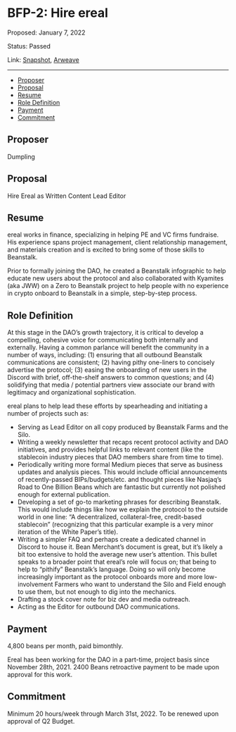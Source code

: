 # BFP-2: Hire ereal

Proposed: January 7, 2022

Status: Passed

Link: [Snapshot](https://snapshot.org/#/beanstalkfarms.eth/proposal/0x45da6522b0c217da2c57d46245bb131e9b700f26b025fa0e65ecb67df542cf46), [Arweave](https://arweave.net/l73rZIjgABcEnH18EenQ6LzYSlyV5Z0MrEZfyp_DQik)

---

- [Proposer](#proposer)
- [Proposal](#proposal)
- [Resume](#resume)
- [Role Definition](#role-definition)
- [Payment](#payment)
- [Commitment](#commitment)

## Proposer

Dumpling

## Proposal

Hire Ereal as Written Content Lead Editor 

## Resume

ereal works in finance, specializing in helping PE and VC firms fundraise. His experience spans project management, client relationship management, and materials creation and is excited to bring some of those skills to Beanstalk.

Prior to formally joining the DAO, he created a Beanstalk infographic to help educate new users about the protocol and also collaborated with Kyamites (aka JWW) on a Zero to Beanstalk project to help people with no experience in crypto onboard to Beanstalk in a simple, step-by-step process.

## Role Definition

At this stage in the DAO’s growth trajectory, it is critical to develop a compelling, cohesive voice for communicating both internally and externally. Having a common parlance will benefit the community in a number of ways, including: (1) ensuring that all outbound Beanstalk communications are consistent; (2) having pithy one-liners to concisely advertise the protocol; (3) easing the onboarding of new users in the Discord with brief, off-the-shelf answers to common questions; and (4) solidifying that media / potential partners view associate our brand with legitimacy and organizational sophistication.

ereal plans to help lead these efforts by spearheading and initiating a number of projects such as:

- Serving as Lead Editor on all copy produced by Beanstalk Farms and the Silo.
- Writing a weekly newsletter that recaps recent protocol activity and DAO initiatives, and provides helpful links to relevant content (like the stablecoin industry pieces that DAO members share from time to time).
- Periodically writing more formal Medium pieces that serve as business updates and analysis pieces. This would include official announcements of recently-passed BIPs/budgets/etc. and thought pieces like Nasjaq’s Road to One Billion Beans which are fantastic but currently not polished enough for external publication.
- Developing a set of go-to marketing phrases for describing Beanstalk. This would include things like how we explain the protocol to the outside world in one line: “A decentralized, collateral-free, credit-based stablecoin” (recognizing that this particular example is a very minor iteration of the White Paper’s title).
- Writing a simpler FAQ and perhaps create a dedicated channel in Discord to house it. Bean Merchant’s document is great, but it’s likely a bit too extensive to hold the average new user’s attention. This bullet speaks to a broader point that ereal’s role will focus on; that being to help to “pithify” Beanstalk’s language. Doing so will only become increasingly important as the protocol onboards more and more low-involvement Farmers who want to understand the Silo and Field enough to use them, but not enough to dig into the mechanics.
- Drafting a stock cover note for biz dev and media outreach.
- Acting as the Editor for outbound DAO communications.

## Payment

4,800 beans per month, paid bimonthly. 

Ereal has been working for the DAO in a part-time, project basis since November 28th, 2021. 2400 Beans retroactive payment to be made upon approval for this work. 

## Commitment

Minimum 20 hours/week through March 31st, 2022. To be renewed upon approval of Q2 Budget.

